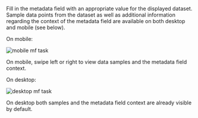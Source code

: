 Fill in the metadata field with an appropriate value for the displayed dataset. Sample data points from the dataset as well as additional information regarding the context of the metadata field are available on both desktop and mobile (see below).

On mobile:

![mobile mf task]({{site.url}}/images/mobile-mf-task.gif)

On mobile, swipe left or right to view data samples and the metadata field context.


On desktop:

![desktop mf task]({{site.url}}/images/desktop-mf-task.gif)

On desktop both samples and the metadata field context are already visible by default.
